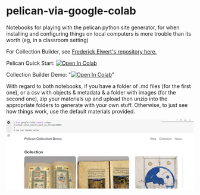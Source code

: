 # pelican-via-google-colab
Notebooks for playing with the pelican python site generator, for when installing and configuring things on local computers is more trouble than its worth (eg, in a classroom setting)

For Collection Builder, see [Frederick Elwert's repository here.](https://github.com/frederik-elwert/pelican-collection-demo)

Pelican Quick Start: <a href="https://colab.research.google.com/github/shawngraham/pelican-via-google-colab/blob/main/generate_a_site_with_pelican_and_python.ipynb" target="_parent"><img src="https://colab.research.google.com/assets/colab-badge.svg" alt="Open In Colab"/></a>

Collection Builder Demo: "<a href="https://colab.research.google.com/github/shawngraham/pelican-via-google-colab/blob/main/pelican_collection_builder.ipynb" target="_parent"><img src="https://colab.research.google.com/assets/colab-badge.svg" alt="Open In Colab"/></a>"

With regard to both notebooks, if you have a folder of .md files (for the first one), or a csv with objects & metadata & a folder with images (for the second one), zip your materials up and upload then unzip into the appropriate folders to generate with your own stuff. Otherwise, to just see how things work, use the default materials provided.

![screenshot](pelican-collectionbuilder.png)
